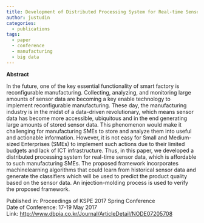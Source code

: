 ```yaml
---
title: Development of Distributed Processing System for Real-time Sensor Data
author: justudin
categories:
  - publications
tags:
  - paper
  - conference
  - manufacturing
  - big data
---
```

**Abstract**

In the future, one of the key essential functionality of smart factory is reconfigurable manufacturing. Collecting, analyzing, and monitoring large amounts of sensor data are becoming a key enable technology to implement reconfigurable manufacturing. These day, the manufacturing industry is in the midst of a data-driven revolutionary, which means sensor data has become more accessible, ubiquitous and in the end generating large amounts of stored sensor data. This phenomenon would make it challenging for manufacturing SMEs to store and analyze them into useful and actionable information. However, it is not easy for Small and Medium-sized Enterprises (SMEs) to implement such actions due to their limited budgets and lack of ICT infrastructure. Thus, in this paper, we developed a distributed processing system for real-time sensor data, which is affordable to such manufacturing SMEs. The proposed framework incorporates machinelearning algorithms that could learn from historical sensor data and generate the classifiers which will be used to predict the product quality based on the sensor data. An injection-molding process is used to verify the proposed framework.

Published in: Proceedings of KSPE 2017 Spring Conference<br/>
Date of Conference: 17-19 May 2017<br/>
Link: http://www.dbpia.co.kr/Journal/ArticleDetail/NODE07205708


